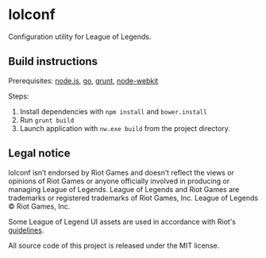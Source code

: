 lolconf
=======

Configuration utility for League of Legends.

Build instructions
------------------

Prerequisites: [node.js](http://nodejs.org/), [go](http://golang.org/), [grunt](http://gruntjs.com/), [node-webkit](https://github.com/rogerwang/node-webkit)

Steps:

1. Install dependencies with `npm install` and `bower.install`
2. Run `grunt build`
3. Launch application with `nw.exe build` from the project directory.

Legal notice
------------

lolconf isn’t endorsed by Riot Games and doesn’t reflect the views or opinions of Riot Games or anyone officially involved in producing or managing League of Legends. League of Legends and Riot Games are trademarks or registered trademarks of Riot Games, Inc. League of Legends © Riot Games, Inc.

Some League of Legend UI assets are used in accordance with Riot's [guidelines](http://www.riotgames.com/legal-jibber-jabber).

All source code of this project is released under the MIT license.
